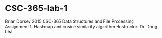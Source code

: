 # CSC-365-lab-1
Brian Dorsey 2015
CSC-365 Data Structures and File Processing Assignment 1: Hashmap and cosine similarity algorithm  -Instructor: Dr. Doug Lea

